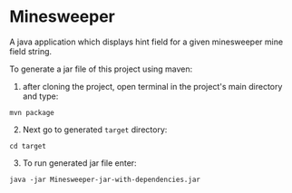 # Minesweeper

A java application which displays hint field for a given minesweeper mine field string. 

To generate a jar file of this project using maven:
  1. after cloning the project, open terminal in the project's main directory and type:

  `mvn package`
  
  2. Next go to generated `target` directory:
  
  `cd target`
  
  3. To run generated jar file enter:
  
  `java -jar Minesweeper-jar-with-dependencies.jar`
